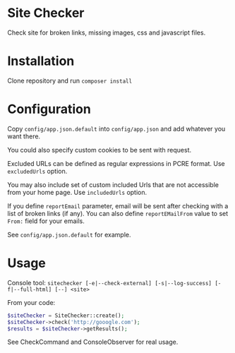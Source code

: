 # Site Checker
Check site for broken links, missing images, css and javascript files.

# Installation
Clone repository and run ``composer install``

# Configuration
Copy ``config/app.json.default`` into ``config/app.json`` and add whatever you want there.

You could also specify custom cookies to be sent with request.

Excluded URLs can be defined as regular expressions in PCRE format. Use ``excludedUrls`` option.

You may also include set of custom included Urls that are not accessible from your home page. Use ``includedUrls`` option.

If you define ``reportEmail`` parameter, email will be sent after checking with a list of broken links (if any). 
You can also define ``reportEMailFrom`` value to set ``From:`` field for your emails.

See ``config/app.json.default`` for example.

# Usage
Console tool: ``sitechecker [-e|--check-external] [-s|--log-success] [-f|--full-html] [--] <site>``

From your code:
```PHP
$siteChecker = SiteChecker::create();
$siteChecker->check('http://gooogle.com');
$results = $siteChecker->getResults();
```

See CheckCommand and ConsoleObserver for real usage.
